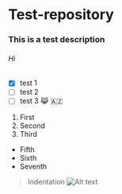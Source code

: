# Test-repository
### This is a test description
###### Hi
- [x] test 1
- [ ] test 2
- [ ] test 3
😹 🇦🇿
1. First
2. Second
3. Third
- Fifth
- Sixth
- Seventh
> Indentation
![Alt text](https://i.pinimg.com/736x/f8/32/e9/f832e9eeb044c0724ed38d11a6fc3c52.jpg "Cat")

